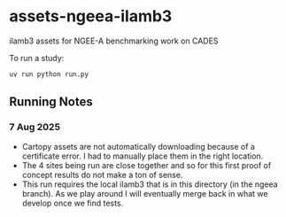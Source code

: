 # assets-ngeea-ilamb3
ilamb3 assets for NGEE-A benchmarking work on CADES

To run a study:

```bash
uv run python run.py
```

## Running Notes

### 7 Aug 2025

- Cartopy assets are not automatically downloading because of a certificate error. I had to manually place them in the right location.
- The 4 sites being run are close together and so for this first proof of concept results do not make a ton of sense.
- This run requires the local ilamb3 that is in this directory (in the ngeea branch). As we play around I will eventually merge back in what we develop once we find tests.
